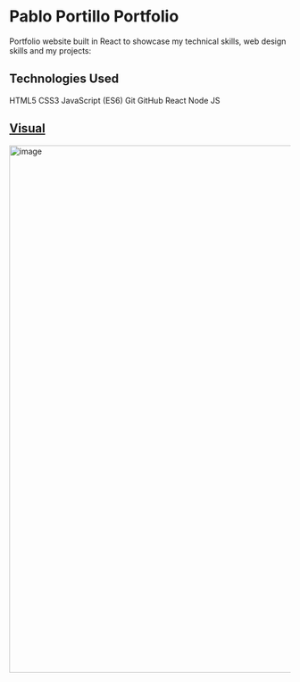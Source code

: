 # Pablo Portillo Portfolio

Portfolio website built in React to showcase my technical skills, web design skills and my projects:


## Technologies Used
HTML5
CSS3
JavaScript (ES6)
Git
GitHub
React
Node JS

## <ins>Visual</ins>
<img width="944" alt="image" src="https://github.com/portix4/Portfolio/assets/138901550/d0e1c217-0ed3-4e49-9e18-eeabb41f4181">
